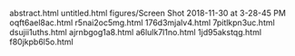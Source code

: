 abstract.html
untitled.html
figures/Screen Shot 2018-11-30 at 3-28-45 PM
oqft6ael8ac.html
r5nai2oc5mg.html
176d3mjalv4.html
7pitlkpn3uc.html
dsujii1uths.html
ajrnbgog1a8.html
a6lulk7l1no.html
1jd95akstqg.html
f80jkpb6l5o.html